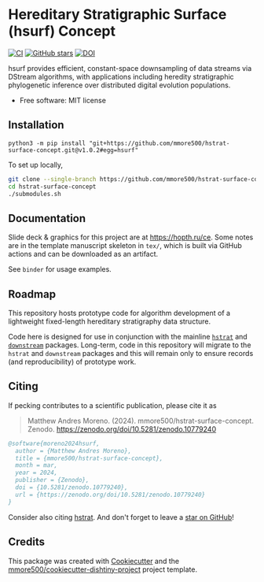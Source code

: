 # Hereditary Stratigraphic Surface (hsurf) Concept

[![CI](https://github.com/mmore500/hstrat-surface-concept/actions/workflows/ci.yaml/badge.svg)](https://github.com/mmore500/hstrat-surface-concept/actions/workflows/ci.yaml)
[![GitHub stars](https://img.shields.io/github/stars/mmore500/hstrat-surface-concept.svg?style=flat-square&logo=github&label=Stars&logoColor=white)](https://github.com/mmore500/hstrat-surface-concept)
[![DOI](https://zenodo.org/badge/652063401.svg)](https://zenodo.org/doi/10.5281/zenodo.10779240)
<!-- [![Documentation Status](https://readthedocs.org/projects/hstrat-surface-concept/badge/?version=latest)](https://hstrat-surface-concept.readthedocs.io/en/latest/?badge=latest) -->
<!-- [![documentation coverage](https://img.shields.io/endpoint?url=https%3A%2F%2Fmmore500.github.io%2Fhstrat-surface-concept%2Fdocumentation-coverage-badge.json)](https://hstrat-surface-concept.readthedocs.io/en/latest/) -->
<!-- [![code coverage status](https://codecov.io/gh/mmore500/hstrat-surface-concept/branch/master/graph/badge.svg)](https://codecov.io/gh/mmore500/hstrat-surface-concept) -->
<!-- [![dotos](https://img.shields.io/endpoint?url=https%3A%2F%2Fmmore500.com%2Fhstrat-surface-concept%2Fdoto-badge.json)](https://github.com/mmore500/hstrat-surface-concept/search?q=todo+OR+fixme&type=) -->

hsurf provides efficient, constant-space downsampling of data streams via DStream algorithms, with applications including heredity stratigraphic phylogenetic inference over distributed digital evolution populations.

-   Free software: MIT license

<!---
-   Documentation: <https://hstrat-surface-concept.readthedocs.io>.
-->

## Installation

`python3 -m pip install "git+https://github.com/mmore500/hstrat-surface-concept.git@v1.0.2#egg=hsurf"`

To set up locally,

```bash
git clone --single-branch https://github.com/mmore500/hstrat-surface-concept.git
cd hstrat-surface-concept
./submodules.sh
```

## Documentation

Slide deck & graphics for this project are at <https://hopth.ru/ce>.
Some notes are in the template manuscript skeleton in `tex/`, which is built via GitHub actions and can be downloaded as an artifact.

See `binder` for usage examples.

## Roadmap

This repository hosts prototype code for algorithm development of a lightweight fixed-length hereditary stratigraphy data structure.

Code here is designed for use in conjunction with the mainline [`hstrat`](https://github.com/mmore500/hstrat) and [`downstream`](https://github.com/mmore500/downstream) packages.
Long-term, code in this repository will migrate to the `hstrat` and `downstream` packages and this will remain only to ensure records (and reproducibility) of prototype work.

## Citing

If pecking contributes to a scientific publication, please cite it as

> Matthew Andres Moreno. (2024). mmore500/hstrat-surface-concept. Zenodo. https://zenodo.org/doi/10.5281/zenodo.10779240

```bibtex
@software{moreno2024hsurf,
  author = {Matthew Andres Moreno},
  title = {mmore500/hstrat-surface-concept},
  month = mar,
  year = 2024,
  publisher = {Zenodo},
  doi = {10.5281/zenodo.10779240},
  url = {https://zenodo.org/doi/10.5281/zenodo.10779240}
}
```

Consider also citing [hstrat](https://hstrat.readthedocs.io/en/stable/citing.html).
And don't forget to leave a [star on GitHub](https://github.com/mmore500/hstrat-surface-concept/stargazers)!

## Credits

This package was created with [Cookiecutter](https://github.com/audreyr/cookiecutter) and the [mmore500/cookiecutter-dishtiny-project](https://github.com/mmore500/cookiecutter-dishtiny-project) project template.

<!---
This package uses [Empirical](https://github.com/devosoft/Empirical#readme), a library of tools for scientific software development, with emphasis on also being able to build web interfaces using Emscripten.
-->
